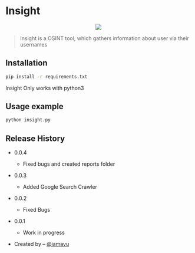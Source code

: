 # Insight

<p align="center"><img src="https://user-images.githubusercontent.com/48346347/116286981-7c359800-a7ad-11eb-89fd-7ebd0d4b35a6.png"></p>

> Insight is a OSINT tool, which gathers information about user via their usernames


## Installation



```sh
pip install -r requirements.txt
```
Insight Only works with python3

## Usage example

```sh
python insight.py 
```

## Release History

* 0.0.4
    * Fixed bugs and created reports folder
* 0.0.3
    * Added Google Search Crawler 
* 0.0.2
    * Fixed Bugs
* 0.0.1
    * Work in progress



* Created by – [@iamavu](https://twitter.com/iamavu)




